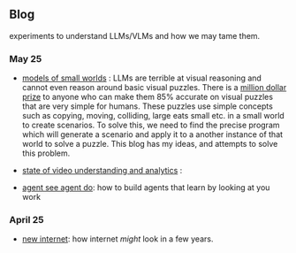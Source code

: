 ## Blog

experiments to understand LLMs/VLMs and how we may tame them. 

### May 25

- [models of small worlds](test.md) : LLMs are terrible at visual reasoning and cannot even reason around basic visual puzzles. 
There is a [million dollar prize](https://www.arcprize.org) to anyone who can make them 85% accurate on visual puzzles that are very simple for humans.
These puzzles use simple concepts such as copying, moving, colliding, large eats small etc. in a small world to create scenarios. 
To solve this, we need to find the precise program which will generate a scenario and apply it to a another instance of that world to solve a puzzle. 
This blog has my ideas, and attempts to solve this problem. 


- [state of video understanding and analytics](video.md) : 


- [agent see agent do](agents.md): how to build agents that learn by looking at you work 


### April 25
- [new internet](internet.md): how internet _might_ look in a few years.  